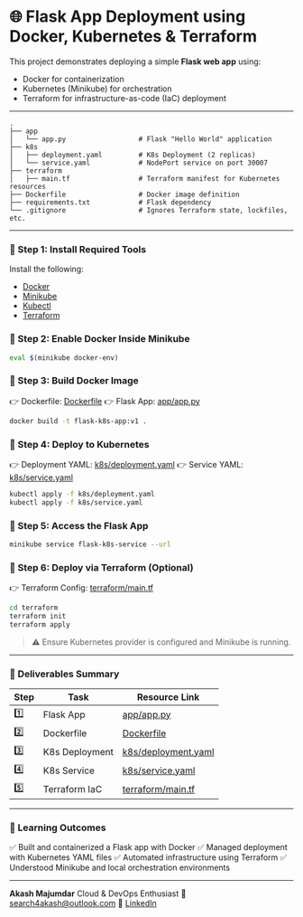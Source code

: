# 🌐 Flask App Deployment using Docker, Kubernetes & Terraform

This project demonstrates deploying a simple **Flask web app** using:

* Docker for containerization
* Kubernetes (Minikube) for orchestration
* Terraform for infrastructure-as-code (IaC) deployment

---

```
.
├── app
│   └── app.py                  # Flask "Hello World" application
├── k8s
│   ├── deployment.yaml         # K8s Deployment (2 replicas)
│   └── service.yaml            # NodePort service on port 30007
├── terraform
│   ├── main.tf                 # Terraform manifest for Kubernetes resources
├── Dockerfile                  # Docker image definition
├── requirements.txt            # Flask dependency
└── .gitignore                  # Ignores Terraform state, lockfiles, etc.
```

---

### 🔹 Step 1: Install Required Tools

Install the following:

* [Docker](https://docs.docker.com/get-docker/)
* [Minikube](https://minikube.sigs.k8s.io/docs/start/)
* [Kubectl](https://kubernetes.io/docs/tasks/tools/)
* [Terraform](https://developer.hashicorp.com/terraform/install)

### 🔹 Step 2: Enable Docker Inside Minikube

```bash
eval $(minikube docker-env)
```

### 🔹 Step 3: Build Docker Image

👉 Dockerfile: [Dockerfile](./Dockerfile)
👉 Flask App: [app/app.py](./app/app.py)

```bash
docker build -t flask-k8s-app:v1 .
```

### 🔹 Step 4: Deploy to Kubernetes

👉 Deployment YAML: [k8s/deployment.yaml](./k8s/deployment.yaml)
👉 Service YAML: [k8s/service.yaml](./k8s/service.yaml)

```bash
kubectl apply -f k8s/deployment.yaml
kubectl apply -f k8s/service.yaml
```

### 🔹 Step 5: Access the Flask App

```bash
minikube service flask-k8s-service --url
```

### 🔹 Step 6: Deploy via Terraform (Optional)

👉 Terraform Config: [terraform/main.tf](./terraform/main.tf)

```bash
cd terraform
terraform init
terraform apply
```

> ⚠️ Ensure Kubernetes provider is configured and Minikube is running.

---

### 📄 Deliverables Summary

| Step | Task           | Resource Link                                |
| ---- | -------------- | -------------------------------------------- |
| 1️⃣  | Flask App      | [app/app.py](./app/app.py)                   |
| 2️⃣  | Dockerfile     | [Dockerfile](./Dockerfile)                   |
| 3️⃣  | K8s Deployment | [k8s/deployment.yaml](./k8s/deployment.yaml) |
| 4️⃣  | K8s Service    | [k8s/service.yaml](./k8s/service.yaml)       |
| 5️⃣  | Terraform IaC  | [terraform/main.tf](./terraform/main.tf)     |

---

### 🧠 Learning Outcomes

✅ Built and containerized a Flask app with Docker
✅ Managed deployment with Kubernetes YAML files
✅ Automated infrastructure using Terraform
✅ Understood Minikube and local orchestration environments

---

**Akash Majumdar**
Cloud & DevOps Enthusiast
📧 [search4akash@outlook.com](mailto:search4akash@outlook.com)
🔗 [LinkedIn](https://www.linkedin.com/in/akashmajumdar2003)
